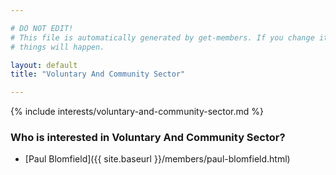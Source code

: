 ```yaml
---

# DO NOT EDIT!
# This file is automatically generated by get-members. If you change it, bad
# things will happen.

layout: default
title: "Voluntary And Community Sector"

---
```


{% include interests/voluntary-and-community-sector.md %}

### Who is interested in Voluntary And Community Sector?


* [Paul Blomfield]({{ site.baseurl }}/members/paul-blomfield.html)
